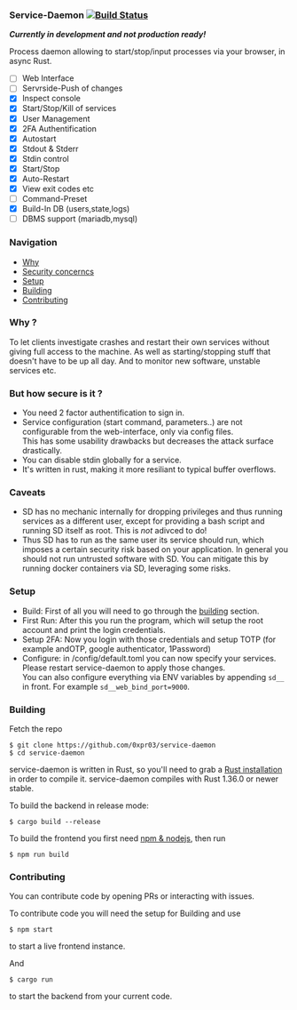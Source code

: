 ### Service-Daemon [![Build Status](https://travis-ci.com/0xpr03/service-daemon.svg?branch=master)](https://travis-ci.com/0xpr03/service-daemon)

***Currently in development and not production ready!***

Process daemon allowing to start/stop/input processes via your browser, in async Rust.

- [ ] Web Interface
 - [ ] Servrside-Push of changes
 - [X] Inspect console
 - [X] Start/Stop/Kill of services
 - [X] User Management
- [X] 2FA Authentification
- [X] Autostart
- [X] Stdout & Stderr
- [X] Stdin control
- [X] Start/Stop
- [X] Auto-Restart
- [X] View exit codes etc
- [ ] Command-Preset
- [X] Build-In DB (users,state,logs)
- [ ] DBMS support (mariadb,mysql)

### Navigation

- [Why](#why)
- [Security concerncs](#but-how-secure-is-it-)
- [Setup](#setup)
- [Building](#building)
- [Contributing](#contributing)

### Why ?

To let clients investigate crashes and restart their own services without giving full access to the machine.
As well as starting/stopping stuff that doesn't have to be up all day.
And to monitor new software, unstable services etc.

### But how secure is it ?

- You need 2 factor authentification to sign in.
- Service configuration (start command, parameters..) are not configurable from the web-interface, only via config files.  
  This has some usability drawbacks but decreases the attack surface drastically.
- You can disable stdin globally for a service.
- It's written in rust, making it more resiliant to typical buffer overflows.

### Caveats

- SD has no mechanic internally for dropping privileges and thus running services as a different user, except for providing a bash script and running SD itself as root. This is *not* adivced to do!
- Thus SD has to run as the same user its service should run, which imposes a certain security risk based on your application. In general you should not run untrusted software with SD. You can mitigate this by running docker containers via SD, leveraging some risks.

### Setup

- Build: First of all you will need to go through the [building](#building) section.
- First Run: After this you run the program, which will setup the root account and print the login credentials.
- Setup 2FA: Now you login with those credentials and setup TOTP (for example andOTP, google authenticator, 1Password)
- Configure: in /config/default.toml you can now specify your services. Please restart service-daemon to apply those changes.  
  You can also configure everything via ENV variables by appending `sd__` in front. For example `sd__web_bind_port=9000`.

### Building

Fetch the repo
```
$ git clone https://github.com/0xpr03/service-daemon
$ cd service-daemon
```

service-daemon is written in Rust, so you'll need to grab a
[Rust installation](https://www.rust-lang.org/) in order to compile it.
service-daemon compiles with Rust 1.36.0 or newer stable.

To build the backend in release mode:

```
$ cargo build --release
```

To build the frontend you first need [npm & nodejs](https://nodejs.org/en/), then run

```
$ npm run build
```

### Contributing

You can contribute code by opening PRs or interacting with issues.

To contribute code you will need the setup for Building and use
```
$ npm start
```
to start a live frontend instance.

And 
```
$ cargo run
```
to start the backend from your current code.
